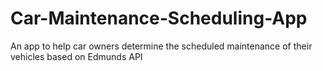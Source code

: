 # Car-Maintenance-Scheduling-App
An app to help car owners determine the scheduled maintenance of their vehicles based on Edmunds API

